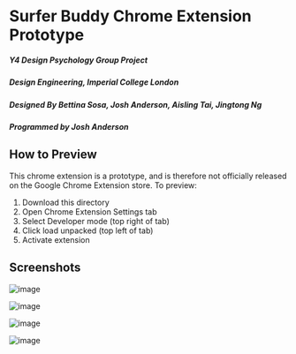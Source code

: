 # Surfer Buddy Chrome Extension Prototype
##### Y4 Design Psychology Group Project
##### Design Engineering, Imperial College London
##### Designed By Bettina Sosa, Josh Anderson, Aisling Tai, Jingtong Ng
##### Programmed by Josh Anderson

## How to Preview
This chrome extension is a prototype, and is therefore not officially released on the Google Chrome Extension store. To preview:
1. Download this directory
2. Open Chrome Extension Settings tab
3. Select Developer mode (top right of tab)
4. Click load unpacked (top left of tab)
5. Activate extension


## Screenshots
![image](https://user-images.githubusercontent.com/23026627/109514744-43738e00-7a9e-11eb-95e8-c34f9f38f440.png)

![image](https://user-images.githubusercontent.com/23026627/109514949-7289ff80-7a9e-11eb-983a-98bbccccafd9.png)

![image](https://user-images.githubusercontent.com/23026627/109515053-92212800-7a9e-11eb-94ee-bbb759adcde6.png)

![image](https://user-images.githubusercontent.com/23026627/109515011-846ba280-7a9e-11eb-83b5-ebdb0702f54b.png)


